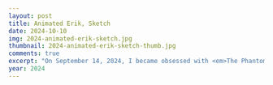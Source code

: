 ```yaml
---
layout: post
title: Animated Erik, Sketch
date: 2024-10-10
img: 2024-animated-erik-sketch.jpg
thumbnail: 2024-animated-erik-sketch-thumb.jpg
comments: true
excerpt: "On September 14, 2024, I became obsessed with <em>The Phantom of the Opera</em>. After watching the 2004 and 1989 films, I watched the 1987/1988 animated version, and I succumbed to Erik's charm. Aiden Grennell was my favorite Erik. This one and 1925 are the most accurate to the book, so I had to check those out, too... <a href='/art/animated-erik'>Here is the colored version</a>. I referenced <a href='https://the-phantom-of-the-opera.fandom.com/wiki/Erik_(Animated)?file=Vlcsnap-00169.png' target='_blank'>one of my favorite frames</a>." 
year: 2024
---
```

